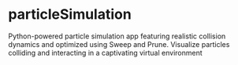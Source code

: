 # particleSimulation
Python-powered particle simulation app featuring realistic collision dynamics and optimized using Sweep and Prune. Visualize particles colliding and interacting in a captivating virtual environment
